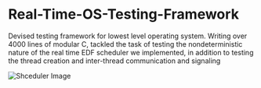 # Real-Time-OS-Testing-Framework


Devised testing framework for lowest level operating system. Writing over 4000 lines of modular C, tackled the task of
testing the nondeterministic nature of the real time EDF scheduler we implemented, in addition to testing the thread
creation and inter-thread communication and signaling


![Shceduler Image](https://www.google.com/url?sa=i&url=https%3A%2F%2Fmicrocontrollerslab.com%2Fearliest-deadline-first-scheduling%2F&psig=AOvVaw2dr5txLl-Ad4LPJ7owyRAR&ust=1629311355439000&source=images&cd=vfe&ved=0CAsQjRxqFwoTCJjxsfbXuPICFQAAAAAdAAAAABAI)
